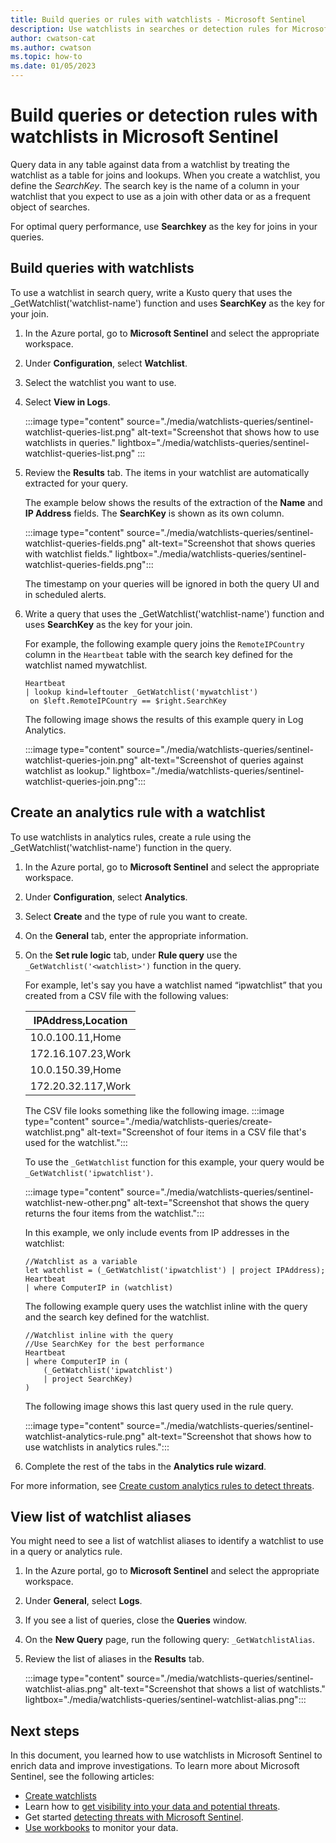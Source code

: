 ```yaml
---
title: Build queries or rules with watchlists - Microsoft Sentinel
description: Use watchlists in searches or detection rules for Microsoft Sentinel.
author: cwatson-cat
ms.author: cwatson
ms.topic: how-to
ms.date: 01/05/2023
---
```


# Build queries or detection rules with watchlists in Microsoft Sentinel

Query data in any table against data from a watchlist by treating the watchlist as a table for joins and lookups. When you create a watchlist, you define the *SearchKey*. The search key is the name of a column in your watchlist that you expect to use as a join with other data or as a frequent object of searches.

For optimal query performance, use **Searchkey** as the key for joins in your queries.

## Build queries with watchlists

To use a watchlist in search query, write a Kusto query that uses the _GetWatchlist('watchlist-name') function and uses **SearchKey** as the key for your join.

1. In the Azure portal, go to **Microsoft Sentinel** and select the appropriate workspace.
1. Under **Configuration**, select **Watchlist**.
1. Select the watchlist you want to use.
1. Select **View in Logs**.

    :::image type="content" source="./media/watchlists-queries/sentinel-watchlist-queries-list.png" alt-text="Screenshot that shows how to use watchlists in queries." lightbox="./media/watchlists-queries/sentinel-watchlist-queries-list.png" :::

1. Review the **Results** tab. The items in your watchlist are automatically extracted for your query. 

   The example below shows the results of the extraction of the **Name** and **IP Address** fields. The **SearchKey** is shown as its own column. 

    :::image type="content" source="./media/watchlists-queries/sentinel-watchlist-queries-fields.png" alt-text="Screenshot that shows queries with watchlist fields." lightbox="./media/watchlists-queries/sentinel-watchlist-queries-fields.png":::

    The timestamp on your queries will be ignored in both the query UI and in scheduled alerts.

1. Write a query that uses the _GetWatchlist('watchlist-name') function and uses **SearchKey** as the key for your join. 

   For example, the following example query joins the `RemoteIPCountry` column in the `Heartbeat` table with the search key defined for the watchlist named mywatchlist.

    ```kusto
    Heartbeat
    | lookup kind=leftouter _GetWatchlist('mywatchlist') 
     on $left.RemoteIPCountry == $right.SearchKey
    ```

    The following image shows the results of this example query in Log Analytics.
 
    :::image type="content" source="./media/watchlists-queries/sentinel-watchlist-queries-join.png" alt-text="Screenshot of queries against watchlist as lookup." lightbox="./media/watchlists-queries/sentinel-watchlist-queries-join.png":::

## Create an analytics rule with a watchlist

To use watchlists in analytics rules, create a rule using the _GetWatchlist('watchlist-name') function in the query.

1. In the Azure portal, go to **Microsoft Sentinel** and select the appropriate workspace.
1. Under **Configuration**, select **Analytics**.
1. Select **Create** and the type of rule you want to create.
1. On the **General** tab, enter the appropriate information.
1. On the **Set rule logic** tab, under **Rule query** use the `_GetWatchlist('<watchlist>')` function in the query.

   For example, let's say you have a watchlist named “ipwatchlist”  that you created from a CSV file with the following values:

   |IPAddress,Location   |
   |---------|
   | 10.0.100.11,Home     |
   |172.16.107.23,Work     |
   |10.0.150.39,Home     |
   |172.20.32.117,Work   |

    The CSV file looks something like the following image.
    :::image type="content" source="./media/watchlists-queries/create-watchlist.png" alt-text="Screenshot of four items in a CSV file that's used for the watchlist.":::

    To use the `_GetWatchlist` function for this example, your query would be `_GetWatchlist('ipwatchlist')`.

    :::image type="content" source="./media/watchlists-queries/sentinel-watchlist-new-other.png" alt-text="Screenshot that shows the query returns the four items from the watchlist.":::

    In this example, we only include events from IP addresses in the watchlist:

    ```kusto
    //Watchlist as a variable
    let watchlist = (_GetWatchlist('ipwatchlist') | project IPAddress);
    Heartbeat
    | where ComputerIP in (watchlist)
    ```

    The following example query uses the watchlist inline with the query and the search key defined for the watchlist.

    ```kusto
    //Watchlist inline with the query
    //Use SearchKey for the best performance
    Heartbeat
    | where ComputerIP in ( 
        (_GetWatchlist('ipwatchlist')
        | project SearchKey)
    )
    ```

    The following image shows this last query used in the rule query.

    :::image type="content" source="./media/watchlists-queries/sentinel-watchlist-analytics-rule.png" alt-text="Screenshot that shows how to use watchlists in analytics rules.":::

1. Complete the rest of the tabs in the **Analytics rule wizard**.

For more information, see [Create custom analytics rules to detect threats](detect-threats-custom.md).

## View list of watchlist aliases

You might need to see a list of watchlist aliases to identify a watchlist to use in a query or analytics rule.

1. In the Azure portal, go to **Microsoft Sentinel** and select the appropriate workspace.
1. Under **General**, select **Logs**.
1. If you see a list of queries, close the **Queries** window.
1. On the **New Query** page, run the following query: `_GetWatchlistAlias`. 
1. Review the list of aliases in the **Results** tab.

   :::image type="content" source="./media/watchlists-queries/sentinel-watchlist-alias.png" alt-text="Screenshot that shows a list of watchlists." lightbox="./media/watchlists-queries/sentinel-watchlist-alias.png":::

## Next steps

In this document, you learned how to use watchlists in Microsoft Sentinel to enrich data and improve investigations. To learn more about Microsoft Sentinel, see the following articles:

- [Create watchlists](watchlists-create.md)
- Learn how to [get visibility into your data and potential threats](get-visibility.md).
- Get started [detecting threats with Microsoft Sentinel](./detect-threats-built-in.md).
- [Use workbooks](monitor-your-data.md) to monitor your data.
